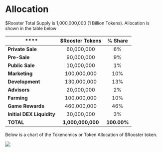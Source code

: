 # Allocation

$Rooster Total Supply is 1,000,000,000 (1 Billion Tokens). Allocation is shown in the table below

| ****                      | **$Rooster Tokens** | **% Share** |
| ------------------------- | :-----------------: | :---------: |
| **Private Sale**          |      60,000,000     |      6%     |
| **Pre-Sale**              |      90,000,000     |      9%     |
| **Public Sale**           |      10,000,000     |      1%     |
| **Marketing**             |     100,000,000     |     10%     |
| **Development**           |     130,000,000     |     13%     |
| **Advisors**              |      20,000,000     |      2%     |
| **Farming**               |     100,000,000     |     10%     |
| **Game Rewards**          |     460,000,000     |     46%     |
| **Initial DEX Liquidity** |      30,000,000     |      3%     |
| **TOTAL**                 |  **1,000,000,000**  | **100.00%** |

Below is a chart of the Tokenomics or Token Allocation of $Rooster token.

![](https://lh3.googleusercontent.com/WO0ZUcjECvANjrc1O\_HFx4SdPNBOutYvVsg3\_G0aiLT8NnPYqhFYG024RYsrsHGLkvqbDycDj\_0WTrQ9JTrXaHgyhdHcf8i4HFjzp2yyPrwHUY9UVkyzp4EFa2a451\_C6HKu7VFw)
